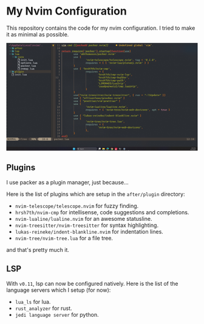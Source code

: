 # My Nvim Configuration

This repository contains the code for my nvim configuration. I tried to make it as minimal as possible.

<img src="./docs/nvim-preview.png">

## Plugins

I use packer as a plugin manager, just because...

Here is the list of plugins which are setup in the `after/plugin` directory:

- `nvim-telescope/telescope.nvim` for fuzzy finding.
- `hrsh7th/nvim-cmp` for intellisense, code suggestions and completions.
- `nvim-lualine/lualine.nvim` for an awesome statusline.
- `nvim-treesitter/nvim-treesitter` for syntax highlighting.
- `lukas-reineke/indent-blankline.nvim` for indentation lines.
- `nvim-tree/nvim-tree.lua` for a file tree.

and that's pretty much it.

## LSP

With `v0.11`, lsp can now be configured natively. Here is the list of the language servers which I setup (for now):

- `lua_ls` for lua.
- `rust_analyzer` for rust.
- `jedi language server` for python.
